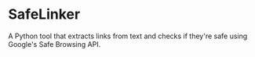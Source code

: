 # SafeLinker
A Python tool that extracts links from text and checks if they're safe using Google's Safe Browsing API.
